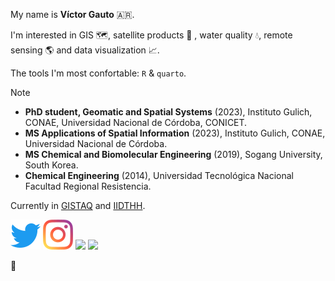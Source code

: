 My name is <b>Víctor Gauto</b> 🇦🇷.

I'm interested in GIS :world_map:, satellite products :satellite:	, water quality :droplet:, remote sensing :earth_americas: and data visualization :chart_with_upwards_trend:.

The tools I'm most confortable: `R` & `quarto`.

> [!NOTE]
> + **PhD student, Geomatic and Spatial Systems** (2023), Instituto Gulich, CONAE, Universidad Nacional de Córdoba, CONICET.
> + **MS Applications of Spatial Information** (2023), Instituto Gulich, CONAE, Universidad Nacional de Córdoba.
> + **MS Chemical and Biomolecular Engineering** (2019), Sogang University, South Korea.
> + **Chemical Engineering** (2014), Universidad Tecnológica Nacional Facultad Regional Resistencia.

Currently in [GISTAQ](https://www.facebook.com/GISTAQ) and [IIDTHH](https://iidthh.conicet.gov.ar/).

[<img src='https://raw.githubusercontent.com/CLorant/readme-social-icons/refs/heads/main/medium/colored/twitter.svg'/>](https://twitter.com/vhgauto)
[<img src='https://raw.githubusercontent.com/CLorant/readme-social-icons/refs/heads/main/medium/colored/instagram.svg'/>](https://www.instagram.com/vhgauto/)
[<img src='https://joinmastodon.org/logos/logo-purple.svg' width=24 />](https://mastodon.social/@vhgauto)
[<img src='https://orcid.org/assets/vectors/orcid.logo.icon.svg' width=24 />](https://orcid.org/0000-0001-9960-8558)

:compass:
